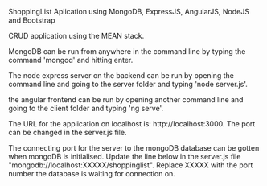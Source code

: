 ShoppingList Aplication using MongoDB, ExpressJS, AngularJS, NodeJS and Bootstrap

CRUD application using the MEAN stack.

MongoDB can be run from anywhere in the command line by typing the command 'mongod' and hitting enter.

The node express server on the backend can be run by opening the command line and going to the server folder and typing 'node server.js'.

the angular frontend can be run by opening another command line and going to the client folder and typing 'ng serve'.

The URL for the application on localhost is: http://localhost:3000. The port can be changed in the server.js file.

The connecting port for the server to the mongoDB database can be gotten when mongoDB is initialised. Update the line below in the server.js file
"mongodb://localhost:XXXXX/shoppinglist".
Replace XXXXX with the port number the database is waiting for connection on.
